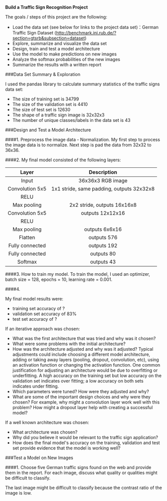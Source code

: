 **Build a Traffic Sign Recognition Project**

The goals / steps of this project are the following:
* Load the data set (see below for links to the project data set)：German Traffic Sign Dataset (http://benchmark.ini.rub.de/?section=gtsrb&subsection=dataset)
* Explore, summarize and visualize the data set
* Design, train and test a model architecture
* Use the model to make predictions on new images
* Analyze the softmax probabilities of the new images
* Summarize the results with a written report


###Data Set Summary & Exploration


I used the pandas library to calculate summary statistics of the traffic signs data set:

* The size of training set is 34799
* The size of the validation set is 4410
* The size of test set is 12630
* The shape of a traffic sign image is 32x32x3
* The number of unique classes/labels in the data set is 43



###Design and Test a Model Architecture

####1. Preprocess the image data - Normalization.
My first step to process the image data is to normalize. Next step is pad the data from 32x32 to 36x36.

####2. My final model consisted of the following layers:

| Layer         		|     Description	        					| 
|:---------------------:|:---------------------------------------------:| 
| Input         		| 36x36x3 RGB image   							| 
| Convolution 5x5     	| 1x1 stride, same padding, outputs 32x32x8 	|
| RELU					|												|
| Max pooling	      	| 2x2 stride,  outputs 16x16x8 				|
| Convolution 5x5	    | outputs 12x12x16      									|
| RELU		|         									|
| Max pooling				| outputs 6x6x16        									|
|	Flatten					|	outputs 576											|
|	Fully connected					|	outputs 192											|
|	Fully connected					|	outputs 80											|
|	Softmax					|	outputs 43											|
 


####3. How to train my model. 
To train the model, I used an optimizer, batch size = 128, epochs = 10, learning rate = 0.001.

####4. 

My final model results were:
* training set accuracy of ?
* validation set accuracy of 83% 
* test set accuracy of ?

If an iterative approach was chosen:
* What was the first architecture that was tried and why was it chosen?
* What were some problems with the initial architecture?
* How was the architecture adjusted and why was it adjusted? Typical adjustments could include choosing a different model architecture, adding or taking away layers (pooling, dropout, convolution, etc), using an activation function or changing the activation function. One common justification for adjusting an architecture would be due to overfitting or underfitting. A high accuracy on the training set but low accuracy on the validation set indicates over fitting; a low accuracy on both sets indicates under fitting.
* Which parameters were tuned? How were they adjusted and why?
* What are some of the important design choices and why were they chosen? For example, why might a convolution layer work well with this problem? How might a dropout layer help with creating a successful model?

If a well known architecture was chosen:
* What architecture was chosen?
* Why did you believe it would be relevant to the traffic sign application?
* How does the final model's accuracy on the training, validation and test set provide evidence that the model is working well?
 

###Test a Model on New Images

####1. Choose five German traffic signs found on the web and provide them in the report. For each image, discuss what quality or qualities might be difficult to classify.

The last image might be difficult to classify because the contrast ratio of the image is low.


